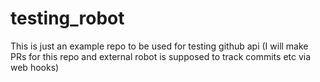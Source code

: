 # testing_robot
This is just an example repo to be used for testing github api (I will make PRs for this repo and external robot is supposed to track commits etc via web hooks)

